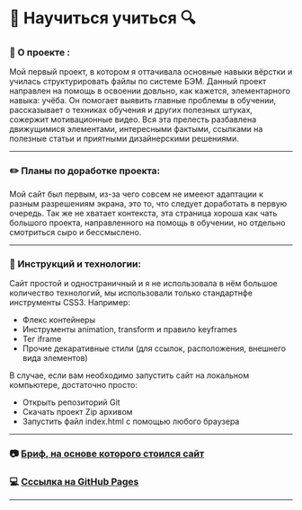 # :mag_right: Научиться учиться :mag:

### :page_facing_up: О проекте :

Мой первый проект, в котором я оттачивала основные навыки вёрстки и училась структурировать файлы по системе БЭМ.
Данный проект направлен на помощь в освоении довльно, как кажется, элементарного навыка: учёба.
Он помогает выявить главные проблемы в обучении, рассказывает о техниках обучения и других полезных штуках, сожержит мотивационные видео.
Вся эта прелесть разбавлена движущимися элементами, интересными фактыми, ссылками на полезные статьи и приятными дизайнерскими решениями.

___


### :pencil2: Планы по доработке проекта:

Мой сайт был первым, из-за чего совсем не имееют адаптации к разным разрешениям экрана, это то, что следует доработать в первую очередь.
Так же не хватает контекста, эта страница хороша как чать большого проекта, направленного на помощь в обучении, но отдельно смотриться сыро и бессмыслено.
___

### :open_book: Инструкций и технологии:
Сайт простой и одностраничный и я не использовала в нём большое количество технологий, мы использовали только стандартнфе инструменты CSS3.
Например:
- Флекс контейнеры
- Инструменты animation, transform и правило keyframes
- Тег iframe
- Прочие декаративные стили (для ссылок, расположения, внешнего вида элементов)

В случае, если вам необходимо запустить сайт на локальном компьютере, достаточно просто:
- Открыть репозиторий Git
- Скачать проект Zip архивом
- Запустить файл index.html с помощью любого браузера

___


### :camera: [Бриф, на основе которого стоился сайт](https://code.s3.yandex.net/web-developer/project-1/sprint-1-brief.pdf)
### :computer: [Cссылка на GitHub Pages](https://sofalis.github.io/how-to-learn-main/)

___


